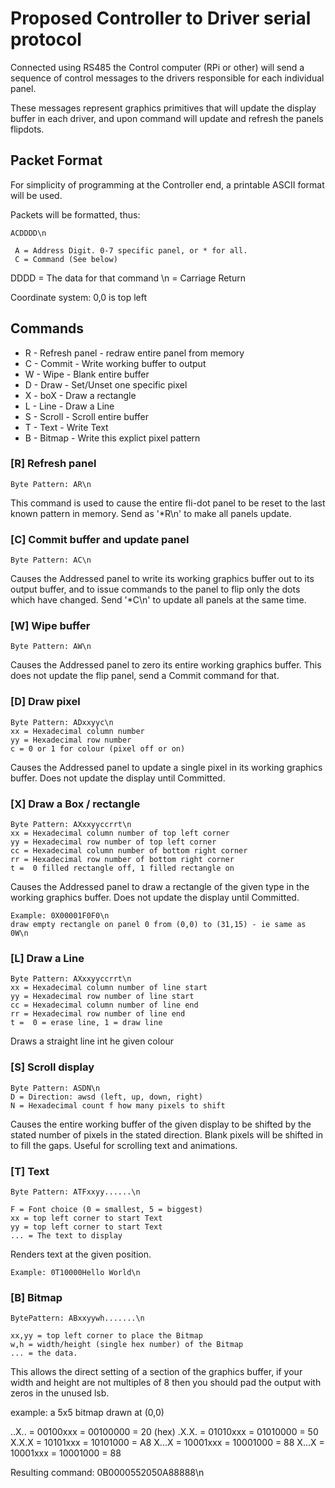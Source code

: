 # Proposed Controller to Driver serial protocol

Connected using RS485 the Control computer (RPi or other) 
will send a sequence of control messages to the drivers
responsible for each individual panel.

These messages represent graphics primitives that will update
the display buffer in each driver, and upon command will update
and refresh the panels flipdots.

## Packet Format

For simplicity of programming at the Controller end, a printable
ASCII format will be used.

Packets will be formatted, thus:

    ACDDDD\n

     A = Address Digit. 0-7 specific panel, or * for all.
     C = Command (See below)
  DDDD = The data for that command
    \n = Carriage Return

Coordinate system: 0,0 is top left

## Commands
* R - Refresh panel - redraw entire panel from memory
* C - Commit - Write working buffer to output
* W - Wipe - Blank entire buffer
* D - Draw - Set/Unset one specific pixel
* X - boX - Draw a rectangle
* L - Line - Draw a Line
* S - Scroll - Scroll entire buffer
* T - Text - Write Text
* B - Bitmap - Write this explict pixel pattern

### [R] Refresh panel

    Byte Pattern: AR\n

This command is used to cause the entire fli-dot panel to be reset to
the last known pattern in memory. Send as '*R\n' to make all panels update.

### [C] Commit buffer and update panel

    Byte Pattern: AC\n

Causes the Addressed panel to write its working graphics buffer out to 
its output buffer, and to issue commands to the panel to flip only the
dots which have changed. Send '*C\n' to update all panels at the same time.

### [W] Wipe buffer

    Byte Pattern: AW\n

Causes the Addressed panel to zero its entire working graphics buffer.
This does not update the flip panel, send a Commit command for that.

### [D] Draw pixel

    Byte Pattern: ADxxyyc\n
    xx = Hexadecimal column number
    yy = Hexadecimal row number
    c = 0 or 1 for colour (pixel off or on)

Causes the Addressed panel to update a single pixel in its working
graphics buffer. Does not update the display until Committed.

### [X] Draw a Box / rectangle

    Byte Pattern: AXxxyyccrrt\n
    xx = Hexadecimal column number of top left corner
    yy = Hexadecimal row number of top left corner
    cc = Hexadecimal column number of bottom right corner
    rr = Hexadecimal row number of bottom right corner
    t =  0 filled rectangle off, 1 filled rectangle on

Causes the Addressed panel to draw a rectangle of the given type in
the working graphics buffer. Does not update the display until Committed.

    Example: 0X00001F0F0\n  
    draw empty rectangle on panel 0 from (0,0) to (31,15) - ie same as 0W\n

### [L] Draw a Line

    Byte Pattern: AXxxyyccrrt\n
    xx = Hexadecimal column number of line start
    yy = Hexadecimal row number of line start
    cc = Hexadecimal column number of line end
    rr = Hexadecimal row number of line end
    t =  0 = erase line, 1 = draw line

Draws a straight line int he given colour

### [S] Scroll display

    Byte Pattern: ASDN\n
    D = Direction: awsd (left, up, down, right)
    N = Hexadecimal count f how many pixels to shift

Causes the entire working buffer of the given display to be shifted
by the stated number of pixels in the stated direction.  Blank pixels
will be shifted in to fill the gaps. Useful for scrolling text and 
animations.

### [T] Text

    Byte Pattern: ATFxxyy......\n

    F = Font choice (0 = smallest, 5 = biggest)
    xx = top left corner to start Text
    yy = top left corner to start Text
    ... = The text to display

Renders text at the given position.

    Example: 0T10000Hello World\n

### [B] Bitmap

    BytePattern: ABxxyywh.......\n

    xx,yy = top left corner to place the Bitmap
    w,h = width/height (single hex number) of the Bitmap
    ... = the data.

This allows the direct setting of a section of the graphics buffer,
if your width and height are not multiples of 8 then you should pad
the output with zeros in the unused lsb.

   example:  a 5x5 bitmap drawn at (0,0)

   ..X.. = 00100xxx = 00100000 = 20 (hex)
   .X.X. = 01010xxx = 01010000 = 50 
   X.X.X = 10101xxx = 10101000 = A8
   X...X = 10001xxx = 10001000 = 88
   X...X = 10001xxx = 10001000 = 88

   Resulting command: 0B0000552050A88888\n
